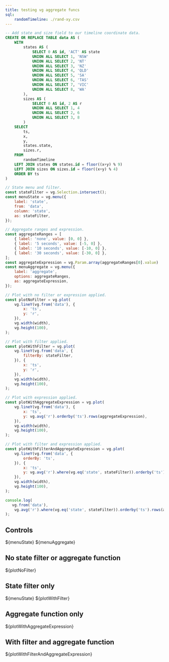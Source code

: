 ```yaml
---
title: testing vg aggregate funcs
sql:
    randomTimeline: ./rand-xy.csv
---
```


```sql id=foobar
-- Add state and size field to our timeline coordinate data.
CREATE OR REPLACE TABLE data AS (
    WITH
        states AS (
            SELECT 0 AS id, 'ACT' AS state
            UNION ALL SELECT 1, 'NSW'
            UNION ALL SELECT 2, 'NT'
            UNION ALL SELECT 3, 'NZ'
            UNION ALL SELECT 4, 'QLD'
            UNION ALL SELECT 5, 'SA'
            UNION ALL SELECT 6, 'TAS'
            UNION ALL SELECT 7, 'VIC'
            UNION ALL SELECT 8, 'WA'
        ),
        sizes AS (
            SELECT 0 AS id, 2 AS r
            UNION ALL SELECT 1, 4
            UNION ALL SELECT 2, 6
            UNION ALL SELECT 3, 8
        )
    SELECT
        ts,
        x,
        y,
        states.state,
        sizes.r,
    FROM
        randomTimeline
    LEFT JOIN states ON states.id = floor((x+y) % 9)
    LEFT JOIN sizes ON sizes.id = floor((x+y) % 4)
    ORDER BY ts
)
```

```js
// State menu and filter.
const stateFilter = vg.Selection.intersect();
const menuState = vg.menu({
    label: 'state',
    from: 'data',
    column: 'state',
    as: stateFilter,
});

// Aggregate ranges and expression.
const aggregateRanges = [
    { label: 'none', value: [0, 0] },
    { label: '5 seconds', value: [-5, 0] },
    { label: '10 seconds', value: [-10, 0] },
    { label: '30 seconds', value: [-30, 0] },
];
const aggregateExpression = vg.Param.array(aggregateRanges[0].value)
const menuAggregate = vg.menu({
    label: 'aggregate',
    options: aggregateRanges,
    as: aggregateExpression,
});

// Plot with no filter or expression applied.
const plotNoFilter = vg.plot(
    vg.lineY(vg.from('data'), {
        x: 'ts',
        y: 'r',
    }),
    vg.width(width),
    vg.height(100),
);

// Plot with filter applied.
const plotWithFilter = vg.plot(
    vg.lineY(vg.from('data', {
        filterBy: stateFilter,
    }), {
        x: 'ts',
        y: 'r',
    }),
    vg.width(width),
    vg.height(100),
);

// Plot with expression applied.
const plotWithAggregateExpression = vg.plot(
    vg.lineY(vg.from('data'), {
        x: 'ts',
        y: vg.avg('r').orderby('ts').rows(aggregateExpression),
    }),
    vg.width(width),
    vg.height(100),
);

// Plot with filter and expression applied.
const plotWithFilterAndAggregateExpression = vg.plot(
    vg.lineY(vg.from('data', {
        orderBy: 'ts',
    }), {
        x: 'ts',
        y: vg.avg('r').where(vg.eq('state', stateFilter)).orderby('ts').rows(aggregateExpression),
    }),
    vg.width(width),
    vg.height(100),
);
```

```js
console.log(
   vg.from('data'),
    vg.avg('r').where(vg.eq('state', stateFilter)).orderby('ts').rows(aggregateExpression)
);
```

<div class="card">
    <h2>Controls</h2>
    ${menuState}
    ${menuAggregate}
</div>

<div class="card">
    <h2>No state filter or aggregate function</h2>
    ${plotNoFilter}
</div>

<div class="card">
    <h2>State filter only</h2>
    ${menuState}
    ${plotWithFilter}
</div>

<div class="card">
    <h2>Aggregate function only</h2>
    ${plotWithAggregateExpression}
</div>

<div class="card">
    <h2>With filter and aggregate function</h2>
    ${plotWithFilterAndAggregateExpression}
</div>
